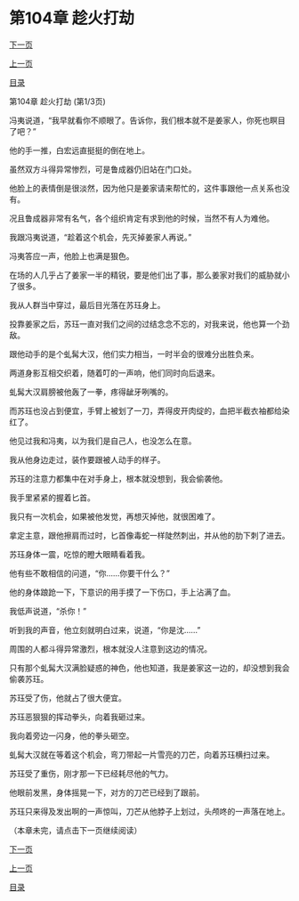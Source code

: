 <h1>第104章   趁火打劫</h1>
            <div><p><a href="./310_%E7%AC%AC104%E7%AB%A0_%E8%B6%81%E7%81%AB%E6%89%93%E5%8A%AB.md">下一页</a></p><p><a href="./308_%E7%AC%AC103%E7%AB%A0_%E9%BB%84%E9%87%91%E7%BD%97%E7%9B%98.md">上一页</a></p><p><a href="../">目录</a></p></div>
            <div><p>第104章   趁火打劫 (第1/3页)</p><p>冯夷说道，“我早就看你不顺眼了。告诉你，我们根本就不是姜家人，你死也瞑目了吧？”</p><p>他的手一推，白宏远直挺挺的倒在地上。</p><p>虽然双方斗得异常惨烈，可是鲁成器仍旧站在门口处。</p><p>他脸上的表情倒是很淡然，因为他只是姜家请来帮忙的，这件事跟他一点关系也没有。</p><p>况且鲁成器非常有名气，各个组织肯定有求到他的时候，当然不有人为难他。</p><p>我跟冯夷说道，“趁着这个机会，先灭掉姜家人再说。”</p><p>冯夷答应一声，他脸上也满是狠色。</p><p>在场的人几乎占了姜家一半的精锐，要是他们出了事，那么姜家对我们的威胁就小了很多。</p><p>我从人群当中穿过，最后目光落在苏珏身上。</p><p>投靠姜家之后，苏珏一直对我们之间的过结念念不忘的，对我来说，他也算一个劲敌。</p><p>跟他动手的是个虬髯大汉，他们实力相当，一时半会的很难分出胜负来。</p><p>两道身影互相交织着，随着叮的一声响，他们同时向后退来。</p><p>虬髯大汉肩膀被他轰了一拳，疼得龇牙咧嘴的。</p><p>而苏珏也没占到便宜，手臂上被划了一刀，弄得皮开肉绽的，血把半截衣袖都给染红了。</p><p>他见过我和冯夷，以为我们是自己人，也没怎么在意。</p><p>我从他身边走过，装作要跟被人动手的样子。</p><p>苏珏的注意力都集中在对手身上，根本就没想到，我会偷袭他。</p><p>我手里紧紧的握着匕首。</p><p>我只有一次机会，如果被他发觉，再想灭掉他，就很困难了。</p><p>拿定主意，跟他擦肩而过时，匕首像毒蛇一样陡然刺出，并从他的肋下刺了进去。</p><p>苏珏身体一震，吃惊的瞪大眼睛看着我。</p><p>他有些不敢相信的问道，“你……你要干什么？”</p><p>他的身体踉跄一下，下意识的用手摸了一下伤口，手上沾满了血。</p><p>我低声说道，“杀你！”</p><p>听到我的声音，他立刻就明白过来，说道，“你是沈……”</p><p>周围的人都斗得异常激烈，根本就没人注意到这边的情况。</p><p>只有那个虬髯大汉满脸疑惑的神色，他也知道，我是姜家这一边的，却没想到我会偷袭苏珏。</p><p>苏珏受了伤，他就占了很大便宜。</p><p>苏珏恶狠狠的挥动拳头，向着我砸过来。</p><p>我向着旁边一闪身，他的拳头砸空。</p><p>虬髯大汉就在等着这个机会，弯刀带起一片雪亮的刀芒，向着苏珏横扫过来。</p><p>苏珏受了重伤，刚才那一下已经耗尽他的气力。</p><p>他眼前发黑，身体摇晃一下，对方的刀芒已经到了跟前。</p><p>苏珏只来得及发出啊的一声惊叫，刀芒从他脖子上划过，头颅咚的一声落在地上。</p><p>（本章未完，请点击下一页继续阅读）</p></div>
            <div><p><a href="./310_%E7%AC%AC104%E7%AB%A0_%E8%B6%81%E7%81%AB%E6%89%93%E5%8A%AB.md">下一页</a></p><p><a href="./308_%E7%AC%AC103%E7%AB%A0_%E9%BB%84%E9%87%91%E7%BD%97%E7%9B%98.md">上一页</a></p><p><a href="../">目录</a></p></div>